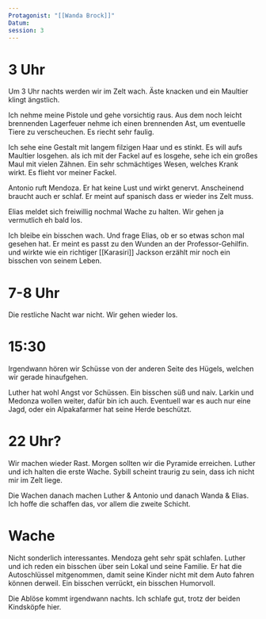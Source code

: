 ```yaml
---
Protagonist: "[[Wanda Brock]]"
Datum: 
session: 3
---
```

# 3 Uhr

Um 3 Uhr nachts werden wir im Zelt wach. Äste knacken und ein Maultier klingt ängstlich.

Ich nehme meine Pistole und gehe vorsichtig raus. Aus dem noch leicht brennenden Lagerfeuer nehme ich einen brennenden Ast, um eventuelle Tiere zu verscheuchen. Es riecht sehr faulig.

Ich sehe eine Gestalt mit langem filzigen Haar und es stinkt. Es will aufs Maultier losgehen.
als ich mit der Fackel auf es losgehe, sehe ich ein großes Maul mit vielen Zähnen. Ein sehr schmächtiges Wesen, welches Krank wirkt. Es flieht vor meiner Fackel.

Antonio ruft Mendoza. Er hat keine Lust und wirkt genervt. Anscheinend braucht auch er schlaf.
Er meint auf spanisch dass er wieder ins Zelt muss.

Elias meldet sich freiwillig nochmal Wache zu halten. Wir gehen ja vermutlich eh bald los.

Ich bleibe ein bisschen wach. Und frage Elias, ob er so etwas schon mal gesehen hat.
Er meint es passt zu den Wunden an der Professor-Gehilfin. und wirkte wie ein richtiger [[Karasiri]]
Jackson erzählt mir noch ein bisschen von seinem Leben.

# 7-8 Uhr
Die restliche Nacht war nicht. Wir gehen wieder los. 


# 15:30
Irgendwann hören wir Schüsse von der anderen Seite des Hügels, welchen wir gerade hinaufgehen.

Luther hat wohl Angst vor Schüssen. Ein bisschen süß und naiv. Larkin und Medonza wollen weiter, dafür bin ich auch. Eventuell war es auch nur eine Jagd, oder ein Alpakafarmer hat seine Herde beschützt.


# 22 Uhr?
Wir machen wieder Rast. Morgen sollten wir die Pyramide erreichen. 
Luther und ich halten die erste Wache. Sybill scheint traurig zu sein, dass ich nicht mir im Zelt liege.


Die Wachen danach machen Luther & Antonio und danach Wanda & Elias. Ich hoffe die schaffen das, vor allem die zweite Schicht.

# Wache
Nicht sonderlich interessantes. Mendoza geht sehr spät schlafen. Luther und ich reden ein bisschen über sein Lokal und seine Familie. Er hat die Autoschlüssel mitgenommen, damit seine Kinder nicht mit dem Auto fahren können derweil. Ein bisschen verrückt, ein bisschen Humorvoll.



Die Ablöse kommt irgendwann nachts. 
Ich schlafe gut, trotz der beiden Kindsköpfe hier.


